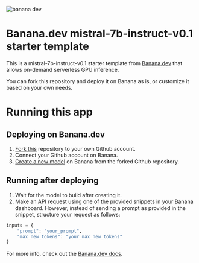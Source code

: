 ![banana dev](https://www.banana.dev/lib_zOkYpJoyYVcAamDf/x2p804nk9qvjb1vg.svg?w=340 "Banana.dev")

# Banana.dev mistral-7b-instruct-v0.1 starter template

This is a mistral-7b-instruct-v0.1 starter template from [Banana.dev](https://www.banana.dev) that allows on-demand serverless GPU inference.

You can fork this repository and deploy it on Banana as is, or customize it based on your own needs.

# Running this app

## Deploying on Banana.dev

1. [Fork this](https://github.com/bananaml/demo-mistral-7b-instruct-v0.1/fork) repository to your own Github account.
2. Connect your Github account on Banana.
3. [Create a new model](https://app.banana.dev/deploy) on Banana from the forked Github repository.

## Running after deploying

1. Wait for the model to build after creating it.
2. Make an API request using one of the provided snippets in your Banana dashboard. However, instead of sending a prompt as provided in the snippet, structure your request as follows:

```python
inputs = {
    "prompt": "your_prompt",
    "max_new_tokens": "your_max_new_tokens"
}
```

For more info, check out the [Banana.dev docs](https://docs.banana.dev/banana-docs/).

